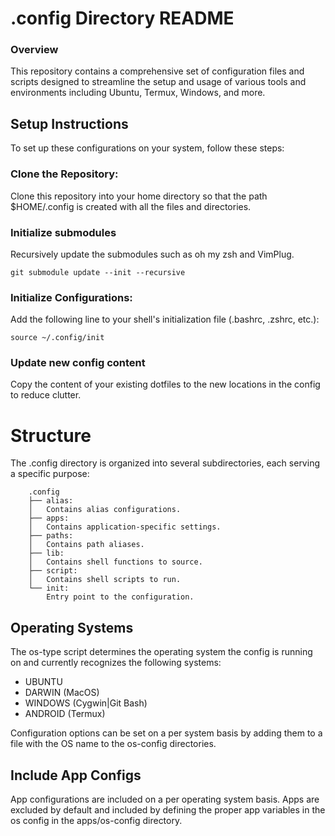 # .config Directory README

### Overview
This repository contains a comprehensive set of configuration files and scripts designed to streamline the setup and usage of various tools and environments including Ubuntu, Termux, Windows, and more.

## Setup Instructions
To set up these configurations on your system, follow these steps:

### Clone the Repository:
Clone this repository into your home directory so that the path $HOME/.config is created with all the files and directories.

### Initialize submodules
Recursively update the submodules such as oh my zsh and VimPlug.
```
git submodule update --init --recursive
```

### Initialize Configurations:
Add the following line to your shell's initialization file (.bashrc, .zshrc, etc.):
```
source ~/.config/init
```

### Update new config content
Copy the content of your existing dotfiles to the new locations in the config to reduce clutter.

# Structure
The .config directory is organized into several subdirectories, each serving a specific purpose:
```
    .config
    ├── alias:
    │   Contains alias configurations.
    ├── apps:
    │   Contains application-specific settings.
    ├── paths:
    │   Contains path aliases.
    ├── lib:
    │   Contains shell functions to source.
    ├── script:
    │   Contains shell scripts to run.
    └── init:
        Entry point to the configuration.
```

## Operating Systems
The os-type script determines the operating system the config is running on and currently recognizes the following systems:
- UBUNTU
- DARWIN (MacOS)
- WINDOWS (Cygwin|Git Bash)
- ANDROID (Termux)

Configuration options can be set on a per system basis by adding them to a file with the OS name to the os-config directories.

## Include App Configs
App configurations are included on a per operating system basis. Apps are excluded by default and included by defining the proper app variables in the os config in the apps/os-config directory.
